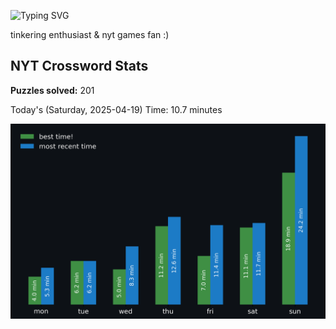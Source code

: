 ![Typing SVG](https://readme-typing-svg.demolab.com?font=Fira+Code&size=16&pause=700&color=FFFFFF&width=435&lines=hi+i'm+aimee!;nice+to+see+you+here!)

tinkering enthusiast & nyt games fan :)
<!-- START NYT-STATS -->
## NYT Crossword Stats
**Puzzles solved:** 201

Today's (Saturday, 2025-04-19) Time: 10.7 minutes


![Solve Times](./nyt_stats_graph.png)
<!-- END NYT-STATS -->
